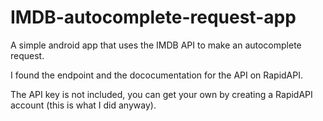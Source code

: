# IMDB-autocomplete-request-app
 A simple android app that uses the IMDB API to make an autocomplete request.

I found the endpoint and the dococumentation for the API on RapidAPI.

The API key is not included, you can get your own by creating a RapidAPI account (this is what I did anyway).